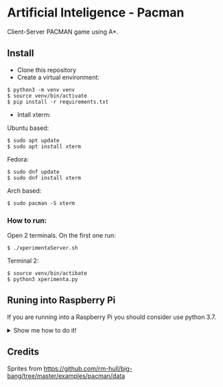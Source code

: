 # Artificial Inteligence - Pacman
Client-Server PACMAN game using A*.

## Install

* Clone this repository
* Create a virtual environment:

```console
$ python3 -m venv venv
$ source venv/bin/activate
$ pip install -r requirements.txt
```
* Intall xterm:

Ubuntu based:
```shell
$ sudo apt update
$ sudo apt install xterm
```
Fedora:
```shell
$ sudo dnf update
$ sudo dnf install xterm
```

Arch based:
```shell
$ sudo pacman -S xterm
```

### How to run:
Open 2 terminals.
On the first one run:
``` shell
$ ./xperimentaServer.sh
```
Terminal 2:
```shell
$ source venv/bin/actibate
$ python3 xperimenta.py
```

## Runing into Raspberry Pi
If you are running into a Raspberry Pi you should consider use python 3.7.
<details><summary>Show me how to do it!</summary>

### Upgrading to Python 3.7.0
First install the dependencies needed to build.
```console
$ sudo apt-get update
$ sudo apt-get install -y build-essential tk-dev libncurses5-dev libncursesw5-dev libreadline6-dev libdb5.3-dev libgdbm-dev libsqlite3-dev libssl-dev libbz2-dev libexpat1-dev liblzma-dev zlib1g-dev libffi-dev
```
Compile (takes a while!)
```console
$ wget https://www.python.org/ftp/python/3.7.0/Python-3.7.0.tar.xz
$ tar xf Python-3.7.0.tar.xz
$ cd Python-3.7.0
$ ./configure --prefix=/usr/local/opt/python-3.7.0
$ make -j 4
```
Install 
```console
$ sudo make altinstall
```
Make Python 3.7 the default version, make aliases.
```console
$ sudo ln -s /usr/local/opt/python-3.7.0/bin/pydoc3.7 /usr/bin/pydoc3.7
$ sudo ln -s /usr/local/opt/python-3.7.0/bin/python3.7 /usr/bin/python3.7
$ sudo ln -s /usr/local/opt/python-3.7.0/bin/python3.7m /usr/bin/python3.7m
$ sudo ln -s /usr/local/opt/python-3.7.0/bin/pyvenv-3.7 /usr/bin/pyvenv-3.7
$ sudo ln -s /usr/local/opt/python-3.7.0/bin/pip3.7 /usr/bin/pip3.7
```
Now it's time to open `.bashrc` and make aliases.
```console
$ vim ~/.bashrc
```
And add the following lines:
```bash
alias python='/usr/bin/python3.7'
alias python3='/usr/bin/python3.7'
```
Now you can delete the source folder of python.
```console
$ cd ..
$ sudo rm -r Python-3.7.0
$ rm Python-3.7.0.tar.xz
```
### Compile PyGame on Raspberry Pi
Install dependencies:
```console
$ sudo apt-get install git python3-dev python3-setuptools python3-numpy python3-opengl \
    libsdl-image1.2-dev libsdl-mixer1.2-dev libsdl-ttf2.0-dev libsmpeg-dev \
    libsdl1.2-dev libportmidi-dev libswscale-dev libavformat-dev libavcodec-dev \
    libtiff5-dev libx11-6 libx11-dev fluid-soundfont-gm timgm6mb-soundfont \
    xfonts-base xfonts-100dpi xfonts-75dpi xfonts-cyrillic fontconfig fonts-freefont-ttf libfreetype6-dev
```
Grab source
```console 
$ wget https://github.com/pygame/pygame/archive/1.9.4.zip
$ unzip 1.9.4.zip
$ mv pygame-1.9.4/ pygame
```
Finally build and install
```console
$ cd pygame
$ python3.7 setup.py build
$ sudo python3 setup.py install
```
Now run (takes a while):
```console
$ pip install -r requirements.txt
```
</details>

## Credits
Sprites from https://github.com/rm-hull/big-bang/tree/master/examples/pacman/data
